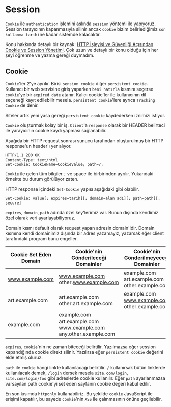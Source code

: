 # Session

`Cookie` ile `authentication` işlemini aslında `session` yöntemi ile yapıyoruz. Session tarayıcının kapanmasıyla silinir ancak `cookie` bizim belirlediğimiz `son kullanma tarihi`ne kadar sistemde kalacaktır.

Konu hakkında detaylı bir kaynak: [HTTP İşleyişi ve Güvenliği Açısından Cookie ve Session Yönetimi](https://www.netsparker.com.tr/blog/web-guvenligi/http-isleyisi-ve-guvenligi-acisindan-cookie-ve-session-yonetimi/). Çok uzun ve detaylı bir konu olduğu için her şeyi öğrenme ve yazma gereği duymadım.

## Cookie

`Cookie`'ler 2'ye ayrılır. Birisi `sension cookie` diğer `persistent cookie`. Kullanıcı bir web servisine giriş yaparken `beni hatırla` kısmını seçerse `cookie`'ye bir `expired date` atanır. Kalıcı cookie'ler ile kullanıcının dil seçeneği kayıt edilebilir mesela. `persistent cookie`'lere ayrıca `Tracking Cookie` de denir.

Siteler artık yeni yasa gereği `persistent cookie` kaydederken iznimizi istiyor. 

`Cookie` oluşturmak kolay bir iş. `Client`'a `response` olarak bir HEADER belirteci ile yarayıcının cookie kaydı yapması sağlanabilir.

Aşağıda bir HTTP request sonrası sunucu tarafından oluşturulmuş bir HTTP response'un header'ı yer alıyor.

```
HTTP/1.1 200 OK
Content-Type: text/html
Set-Cookie: CookieName=CookieValue; path=/;
```

`Cookie` ile gelen tüm bilgiler `;` ve space ile birbirinden ayrılır. Yukarıdaki örnekte bu durum görülüyor zaten.

HTTP response içindeki `Set-Cookie` yapısı aşağıdaki gibi olabilir.

`Set-Cookie: value[; expires=tarih][; domain=alan adı][; path=path][; secure]`

`expires`, `domain`, `path` adında özel key'lerimiz var. Bunun dışında kendimiz özel olarak veri ayarlayabiliyoruz.

Domain kısmı default olarak request yapan adresin domain'idir. Domain kısmına kendi domainimiz dışında bir adres yazamayız, yazarsak eğer client tarafındaki program bunu engeller.

| Cookie Set Eden Domain | Cookie'nin Gönderileceği Domainler                                  | Cookie'nin Gönderilmeyeceği Domainler          |
|------------------------|---------------------------------------------------------------------|------------------------------------------------|
| www.example.com        | www.example.com other.www.example.com                               | example.com art.example.com other.example.com  |
| art.example.com        | art.example.com other.art.example.com                               | example.com www.example.com  other.example.com |
| example.com            | example.com art.example.com  www.example.com  any.other.example.com |                                                |

`expires`, `cookie`'nin ne zaman biteceği belirtilir. Yazılmazsa eğer session kapandığında cookie direkt silinir. Yazılırsa eğer `persistent cookie` değerini elde etmiş oluruz.

`path` ile `cookie` hangi linkte kullanılacağı belirtilir. `/` kullanırsak bütün linklerde kullanılacak demek, `/login` dersek mesela `site.com/login`, `site.com/login/foo` gibi adreslerde cookie kullanılır. Eğer `path` ayarlanmazsa varsayılan path cookie'yi set eden sayfanın cookie değeri kabul edilir.

En son kısımda `httponly` kullanabiliriz. Bu şekilde `cookie` JavaScript ile erişimi kapatılır, bu sayede `cookie`'nin `XSS` ile çalınmasının önüne geçilebilir.